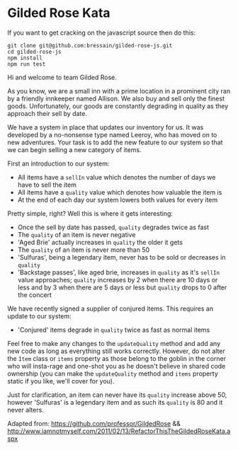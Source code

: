 # Gilded Rose Kata

If you want to get cracking on the javascript source then do this:

```
git clone git@github.com:bressain/gilded-rose-js.git
cd gilded-rose-js
npm install
npm run test
```

Hi and welcome to team Gilded Rose.

As you know, we are a small inn with a prime location in a prominent city ran by a friendly innkeeper named Allison. We also buy and sell only the finest goods. Unfortunately, our goods are constantly degrading in quality as they approach their sell by date.

We have a system in place that updates our inventory for us. It was developed by a no-nonsense type named Leeroy, who has moved on to new adventures. Your task is to add the new feature to our system so that we can begin selling a new category of items.

First an introduction to our system:

* All items have a `sellIn` value which denotes the number of days we have to sell the item
* All items have a `quality` value which denotes how valuable the item is
* At the end of each day our system lowers both values for every item

Pretty simple, right? Well this is where it gets interesting:

* Once the sell by date has passed, `quality` degrades twice as fast
* The `quality` of an item is never negative
* 'Aged Brie' actually increases in `quality` the older it gets
* The `quality` of an item is never more than 50
* 'Sulfuras', being a legendary item, never has to be sold or decreases in `quality`
* 'Backstage passes', like aged brie, increases in `quality` as it's `sellIn` value approaches; `quality` increases by 2 when there are 10 days or less and by 3 when there are 5 days or less but `quality` drops to 0 after the concert

We have recently signed a supplier of conjured items. This requires an update to our system:

* 'Conjured' items degrade in `quality` twice as fast as normal items

Feel free to make any changes to the `updateQuality` method and add any new code as long as everything still works correctly. However, do not alter the `Item` class or `items` property as those belong to the goblin in the corner who will insta-rage and one-shot you as he doesn't believe in shared code ownership (you can make the `updateQuality` method and `items` property static if you like, we'll cover for you).

Just for clarification, an item can never have its `quality` increase above 50, however 'Sulfuras' is a legendary item and as such its `quality` is 80 and it never alters.

Adapted from: https://github.com/professor/GildedRose && http://www.iamnotmyself.com/2011/02/13/RefactorThisTheGildedRoseKata.aspx
